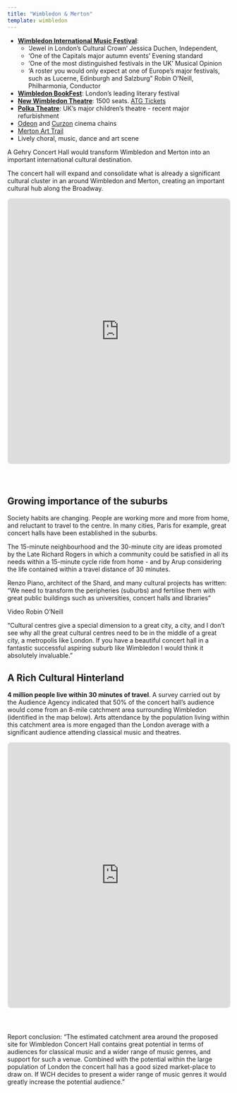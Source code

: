 ```yaml
---
title: "Wimbledon & Merton"
template: wimbledon
---
```


- **[Wimbledon International Music Festival](https://wimbledonmusicfestival.co.uk/)**:
    - ‘Jewel in London’s Cultural Crown’ Jessica Duchen, Independent,
    - ‘One of the Capitals major autumn events’ Evening standard
    - ‘One of the most distinguished festivals in the UK’ Musical Opinion
    - ‘A roster you would only expect at one of Europe’s major festivals, such as Lucerne, Edinburgh and Salzburg” Robin O’Neill, Philharmonia, Conductor
- **[Wimbledon BookFest](https://www.wimbledonbookfest.org/)**: London’s leading literary festival
- **[New Wimbledon Theatre](http://newwimbledontheatre.net/)**: 1500 seats. [ATG Tickets](https://www.atgtickets.com/venues/new-wimbledon-theatre/)
- **[Polka Theatre](https://polkatheatre.com/)**: UK’s major children’s theatre - recent major refurbishment
- [Odeon](https://www.odeon.co.uk) and [Curzon](https://www.curzon.com) cinema chains
- [Merton Art Trail](https://www.mertonpriory.org/news/merton-arts-trail-exhibition/)
- Lively choral, music, dance and art scene

A Gehry Concert Hall would transform Wimbledon and Merton into an important international cultural destination.

The concert hall will expand and consolidate what is already a significant cultural cluster in an around Wimbledon and Merton, creating an important cultural hub along the Broadway.

<iframe src="https://www.google.com/maps/d/u/0/embed?mid=1ivUU_ESh2P9NZ7EIgQLZbKGFsmCX5wM&ehbc=2E312F" width="100%" height="600" style="border: 1px solid #EEE; border-radius: 8px; margin-bottom: 42px"></iframe>

## Growing importance of the suburbs

Society habits are changing. People are working more and more from home, and reluctant to travel to the centre. In many cities, Paris for example, great concert halls have been established in the suburbs.

The 15-minute neighbourhood and the 30-minute city are ideas promoted by the Late Richard Rogers in which a community could be satisfied in all its needs within a 15-minute cycle ride from home - and by Arup considering the life contained within a travel distance of 30 minutes.

Renzo Piano, architect of the Shard, and many cultural projects has written: “We need to transform the peripheries (suburbs) and fertilise them with great public buildings such as universities, concert halls and libraries”

Video Robin O’Neill

“Cultural centres give a special dimension to a great city, a city,  and I don’t see why all the great cultural centres need to be in the middle of a great city, a metropolis like London.  If you have a beautiful concert hall in a fantastic successful aspiring suburb like Wimbledon I would think it absolutely invaluable.”

## A Rich Cultural Hinterland

**4 million people live within 30 minutes of travel**. A survey carried out by the Audience Agency indicated that 50% of the concert hall’s audience would come from an 8-mile catchment area surrounding Wimbledon (identified in the map below). Arts attendance by the population living within this catchment area is more engaged than the London average with a significant audience attending classical music and theatres.

<iframe src="https://www.google.com/maps/embed?pb=!1m18!1m12!1m3!1d63205.95630375187!2d-0.2755071505054755!3d51.43589187843312!2m3!1f0!2f0!3f0!3m2!1i1024!2i768!4f13.1!3m3!1m2!1s0x487608b7738a00c5%3A0x260eae2ec8a63d71!2sWimbledon%2C%20London%2C%20UK!5e0!3m2!1sen!2sjp!4v1665371026513!5m2!1sen!2sjp" width="100%" height="600" style="border: 1px solid #EEE; border-radius: 8px; margin-bottom: 42px" allowfullscreen="" loading="lazy" referrerpolicy="no-referrer-when-downgrade"></iframe>

Report conclusion: “The estimated catchment area around the proposed site for Wimbledon Concert Hall contains great potential in terms of audiences for classical music and a wider range of music genres, and support for such a venue. Combined with the potential within the large population of London the concert hall has a good sized market-place to draw on. If WCH decides to present a wider range of music genres it would greatly increase the potential audience.”